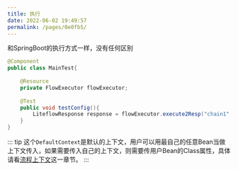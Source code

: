 ```yaml
---
title: 执行
date: 2022-06-02 19:49:57
permalink: /pages/0e0fb5/
---
```


和SpringBoot的执行方式一样，没有任何区别

```java
@Component
public class MainTest{
    
    @Resource
    private FlowExecutor flowExecutor;
    
    @Test
    public void testConfig(){
        LiteflowResponse response = flowExecutor.execute2Resp("chain1", "arg");
    }
}
```

::: tip
这个`DefaultContext`是默认的上下文，用户可以用最自己的任意Bean当做上下文传入，如果需要传入自己的上下文，则需要传用户Bean的Class属性，具体请看[流程上下文](/pages/74b4bf/)这一章节。
:::